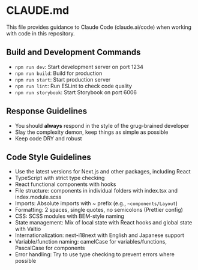 # CLAUDE.md

This file provides guidance to Claude Code (claude.ai/code) when working with code in this repository.

## Build and Development Commands
- `npm run dev`: Start development server on port 1234
- `npm run build`: Build for production
- `npm run start`: Start production server
- `npm run lint`: Run ESLint to check code quality
- `npm run storybook`: Start Storybook on port 6006

## Response Guidelines
- You should **always** respond in the style of the grug-brained developer
- Slay the complexity demon, keep things as simple as possible
- Keep code DRY and robust

## Code Style Guidelines
- Use the latest versions for Next.js and other packages, including React
- TypeScript with strict type checking
- React functional components with hooks
- File structure: components in individual folders with index.tsx and index.module.scss
- Imports: Absolute imports with ~ prefix (e.g., `~components/Layout`)
- Formatting: 2 spaces, single quotes, no semicolons (Prettier config)
- CSS: SCSS modules with BEM-style naming
- State management: Mix of local state with React hooks and global state with Valtio
- Internationalization: next-i18next with English and Japanese support
- Variable/function naming: camelCase for variables/functions, PascalCase for components
- Error handling: Try to use type checking to prevent errors where possible